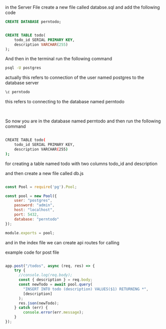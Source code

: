 in the Server File create a new file called databse.sql and add the following code
```sql
CREATE DATABASE perntodo;


CREATE TABLE todo(
    todo_id SERIAL PRIMARY KEY,
    description VARCHAR(255)
);
```
And then in the terminal run the following command
```bash
psql -U postgres
```

actually this refers to connection of the user named postgres to the database server
```bash
\c perntodo
```
this refers to connecting to the database named perntodo

<br>

So now you are in the database named perntodo and then run the following command
```bash

CREATE TABLE todo(
    todo_id SERIAL PRIMARY KEY,
    description VARCHAR(255)
);
```

for creating a table named todo with two columns todo_id and description


and then create a new file called db.js 
```javascript

const Pool = require('pg').Pool;

const pool = new Pool({
    user: "postgres",
    password: "admin",
    host: "localhost",
    port: 5432,
    database: "perntodo"
});

module.exports = pool;

```

and in the index file we can create api routes for calling 


example code for post file 
```javascript

app.post("/todos", async (req, res) => {
    try {
      //console.log(req.body);
      const { description } = req.body;
      const newTodo = await pool.query(
        "INSERT INTO todo (description) VALUES($1) RETURNING *",
        [description]
      );
      res.json(newTodo);
    } catch (err) {
        console.error(err.message);
    }
});

```




